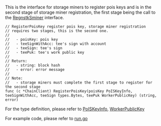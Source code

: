 This is the interface for storage miners to register pois keys and is in the second stage of storage miner registration, the first stage being the call to the [RegnstkSminer](RegnstkSminer.md) interface.

```golang
// RegisterPoisKey register pois key, storage miner registration
// requires two stages, this is the second one.
//
//   - poisKey: pois key
//   - teeSignWithAcc: tee's sign with account
//   - teeSign: tee's sign
//   - teePuk: tee's work public key
//
// Return:
//   - string: block hash
//   - error: error message
//
// Note:
//   - storage miners must complete the first stage to register for the second stage
func (c *ChainClient) RegisterPoisKey(poisKey PoISKeyInfo, teeSignWithAcc, teeSign types.Bytes, teePuk WorkerPublicKey) (string, error)
```

For the type definition, please refer to [PoISKeyInfo](../chain_type.md#PoISKeyInfo), [WorkerPublicKey](../chain_type.md#Type-definition)

For example code, please refer to [run.go](https://github.com/CESSProject/cess-miner/blob/main/cmd/console/run.go)